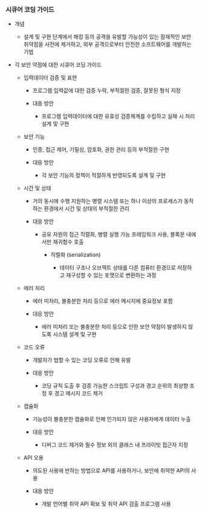 ### 시큐어 코딩 가이드

- 개념
  
  - 설계 및 구현 단계에서 해킹 등의 공격을 유발할 가능성이 있는 잠재적인 보안 취약점을 사전에 제거하고, 외부 공격으로부터 안전한 소프트웨어를 개발하는 기법

- 각 보안 약점에 대한 시큐어 코딩 가이드
  
  - 입력데이터 검증 및 표현
    
    - 프로그램 입력값에 대한 검증 누락, 부적절한 검증, 잘못된 형식 지정
    
    - 대응 방안
      
      - 프로그램 입력데이터에 대한 유효성 검증체계를 수립하고 실패 시 처리 설계 및 구현
  
  - 보안 기능
    
    - 인증, 접근 제어, 기밀성, 암호화, 권한 관리 등의 부적절한 구현
    
    - 대응 방안
      
      - 각 보안 기능의 정책이 적절하게 반영되도록 설계 및 구현
  
  - 시간 및 상태
    
    - 거의 동시에 수행 지원하는 병렬 시스템 또는 하나 이상의 프로세스가 동작하는 환경에서 시간 및 상태의 부적절한 관리
    
    - 대응 방안
      
      - 공유 자원의 접근 직렬화, 병렬 실행 가능 프레임워크 사용, 블록문 내에서만 재귀함수 호출
        
        - 직렬화 (serialization)
          
          - 데이터 구조나 오브젝트 상태를 다른 컴퓨터 환경으로 저장하고 재구성할 수 있는 포맷으로 변환하는 과정
  
  - 에러 처리
    
    - 에러 미처리, 불충분한 처리 등으로 에러 메시지에 중요정보 포함
    
    - 대응 방안
      
      - 에러 미처리 또는 불충분한 처리 등으로 인한 보안 약점이 발생하지 않도록 시스템 설계 및 구현
  
  - 코드 오류
    
    - 개발자가 범할 수 있는 코딩 오류로 인해 유발
    
    - 대응 방안
      
      - 코딩 규칙 도출 후 검증 가능한 스크립트 구성과 경고 순위의 최상향 조정 후 경고 메시지 코드 제거
  
  - 캡슐화
    
    - 기능성이 불충분한 캡슐화로 인해 인가되지 않은 사용자에게 데이터 누출
    
    - 대응 방안
      
      - 디버그 코드 제거와 필수 정보 외의 클래스 내 프라이빗 접근자 지정
  
  - API 오용
    
    - 의도된 사용에 반하는 방법으로 API를 사용하거나, 보안에 취약한 API의 사용
    
    - 대응 방안
      
      - 개발 언어별 취약 API 확보 및 취약 API 검출 프로그램 사용